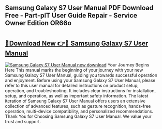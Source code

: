 ## Samsung Galaxy S7 User Manual PDF Download Free - Part-pIT User Guide Repair - Service Owner Edition OR66o

# <h2><a href="http://cf22742.oget.top/?id=Samsung+Galaxy+S7+User+Manual">🔗Download New 👉🔴 Samsung Galaxy S7 User Manual</a></h2>

[![Samsung Galaxy S7 User Manual new download](https://i.imgur.com/5g1atiW.png)](http://cf22742.oget.top/?id=Samsung+Galaxy+S7+User+Manual)
Your Journey Begins Here This manual marks the beginning of your journey with your new Samsung Galaxy S7 User Manual, guiding you towards successful operation and enjoyment. Before using your Samsung Galaxy S7 User Manual, please refer to this user manual for detailed instructions on product setup, operation, and troubleshooting. It includes clear instructions for installation, setup, and operation, as well as important safety information. The latest iteration of Samsung Galaxy S7 User Manual offers users an extensive collection of advanced features, such as gesture recognition, hands-free operation, multi-device compatibility, and personalized recommendations. Thank You for Choosing Samsung Galaxy S7 User Manual. We value your trust and support.

